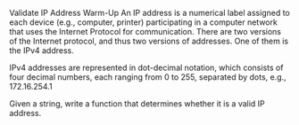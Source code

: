 Validate IP Address
Warm-Up
An IP address is a numerical label assigned to each device (e.g., computer, printer) participating in a computer network that uses the Internet Protocol for communication. There are two versions of the Internet protocol, and thus two versions of addresses. One of them is the IPv4 address.

IPv4 addresses are represented in dot-decimal notation, which consists of four decimal numbers, each ranging from 0 to 255, separated by dots, e.g., 172.16.254.1

Given a string, write a function that determines whether it is a valid IP address.

